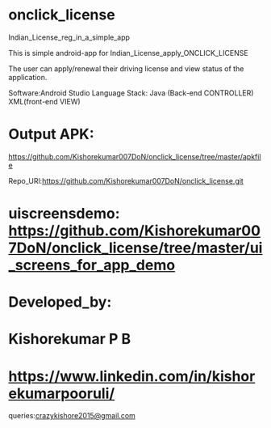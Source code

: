 # onclick_license
Indian_License_reg_in_a_simple_app

This is simple android-app for Indian_License_apply_ONCLICK_LICENSE

The user can apply/renewal their driving license and view status of the application.




Software:Android Studio
Language Stack: 
Java (Back-end CONTROLLER)
XML(front-end VIEW)



# Output APK:
https://github.com/Kishorekumar007DoN/onclick_license/tree/master/apkfile

Repo_URl:https://github.com/Kishorekumar007DoN/onclick_license.git


# uiscreensdemo:  https://github.com/Kishorekumar007DoN/onclick_license/tree/master/ui_screens_for_app_demo

# Developed_by:

# Kishorekumar P B

# https://www.linkedin.com/in/kishorekumarpooruli/

queries:crazykishore2015@gmail.com


